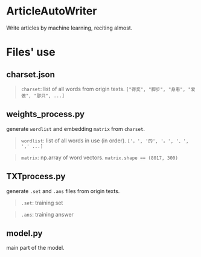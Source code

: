 # ArticleAutoWriter
Write articles by machine learning, reciting almost.

# Files' use

## charset.json

>`charset`: list of all words from origin texts.
`["得奖", "脚步", "身患", "爱做", "那只", ...]`



## weights_process.py

generate `wordlist` and embedding `matrix` from `charset`.

>`wordlist`: list of all words in use (in order).
`['，', '的', '。', '、', ',' ...]`

>`matrix`: np.array of word vectors.
`matrix.shape == (8017, 300)`



## TXTprocess.py

generate `.set` and `.ans` files from origin texts.

> `.set`: training set

> `.ans`: training answer



## model.py

main part of the model.

